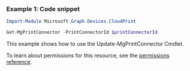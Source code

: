 ### Example 1: Code snippet

```powershellImport-Module Microsoft.Graph.Devices.CloudPrint

Get-MgPrintConnector -PrintConnectorId $printConnectorId
```
This example shows how to use the Update-MgPrintConnector Cmdlet.
To learn about permissions for this resource, see the [permissions reference](/graph/permissions-reference).

